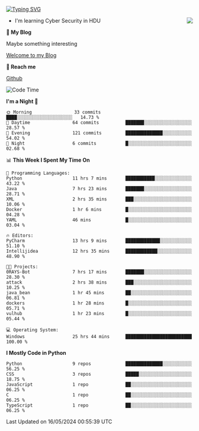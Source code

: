 [![Typing SVG](https://readme-typing-svg.herokuapp.com?font=Fira+Code&pause=1000&random=false&width=450&height=60&lines=Hello+%F0%9F%91%8B%F0%9F%8F%BB;I'm+JBNRZ)](https://git.io/typing-svg)

<a href="#">
  <img align="right" src="https://github-readme-stats.vercel.app/api?username=JBNRZ&show_icons=true&bg_color=15,f2f7fd,E0EAFC" />
</a>

- I'm learning Cyber Security in HDU

 **🌱 My Blog**

Maybe something interesting

[Welcome to my Blog](https://jbnrz.com.cn/)

 **💬 Reach me** 

[Github](https://github.com/JBNRZ)


<!--START_SECTION:waka-->
![Code Time](http://img.shields.io/badge/Code%20Time-479%20hrs%205%20mins-blue)

**I'm a Night 🦉** 

```text
🌞 Morning                33 commits          ████░░░░░░░░░░░░░░░░░░░░░   14.73 % 
🌆 Daytime                64 commits          ███████░░░░░░░░░░░░░░░░░░   28.57 % 
🌃 Evening                121 commits         ██████████████░░░░░░░░░░░   54.02 % 
🌙 Night                  6 commits           █░░░░░░░░░░░░░░░░░░░░░░░░   02.68 % 
```


📊 **This Week I Spent My Time On** 

```text
💬 Programming Languages: 
Python                   11 hrs 7 mins       ███████████░░░░░░░░░░░░░░   43.22 % 
Java                     7 hrs 23 mins       ███████░░░░░░░░░░░░░░░░░░   28.71 % 
XML                      2 hrs 35 mins       ███░░░░░░░░░░░░░░░░░░░░░░   10.06 % 
Docker                   1 hr 6 mins         █░░░░░░░░░░░░░░░░░░░░░░░░   04.28 % 
YAML                     46 mins             █░░░░░░░░░░░░░░░░░░░░░░░░   03.04 % 

🔥 Editors: 
PyCharm                  13 hrs 9 mins       █████████████░░░░░░░░░░░░   51.10 % 
Intellijidea             12 hrs 35 mins      ████████████░░░░░░░░░░░░░   48.90 % 

🐱‍💻 Projects: 
0RAYS-Bot                7 hrs 17 mins       ███████░░░░░░░░░░░░░░░░░░   28.30 % 
attack                   2 hrs 38 mins       ███░░░░░░░░░░░░░░░░░░░░░░   10.25 % 
java_bean                1 hr 45 mins        ██░░░░░░░░░░░░░░░░░░░░░░░   06.81 % 
dockers                  1 hr 28 mins        █░░░░░░░░░░░░░░░░░░░░░░░░   05.71 % 
vulhub                   1 hr 23 mins        █░░░░░░░░░░░░░░░░░░░░░░░░   05.44 % 

💻 Operating System: 
Windows                  25 hrs 44 mins      █████████████████████████   100.00 % 
```

**I Mostly Code in Python** 

```text
Python                   9 repos             ██████████████░░░░░░░░░░░   56.25 % 
CSS                      3 repos             █████░░░░░░░░░░░░░░░░░░░░   18.75 % 
JavaScript               1 repo              ██░░░░░░░░░░░░░░░░░░░░░░░   06.25 % 
C                        1 repo              ██░░░░░░░░░░░░░░░░░░░░░░░   06.25 % 
TypeScript               1 repo              ██░░░░░░░░░░░░░░░░░░░░░░░   06.25 % 
```




 Last Updated on 16/05/2024 00:55:39 UTC
<!--END_SECTION:waka-->
